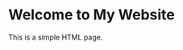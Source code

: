 <!DOCTYPE html>
<html>
<head>
  <title>My First Web Page</title>
</head>
<body>
  <h1>Welcome to My Website</h1>
  <p>This is a simple HTML page.</p>
</body>
</html>

